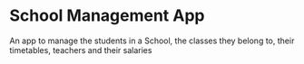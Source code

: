 # School Management App
An app to manage the students in a School, the classes they belong to, their timetables, teachers and their salaries